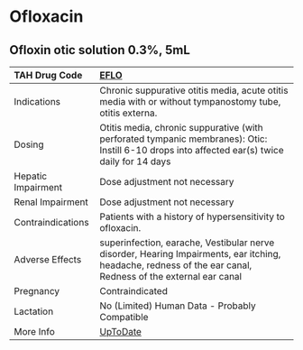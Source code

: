 # Ofloxacin

## Ofloxin otic solution 0.3%, 5mL

| TAH Drug Code      | [EFLO](https://www.tahsda.org.tw/drugs/hissearch.php?drug_code=EFLO)                                                                                        |
|:-------------------|:------------------------------------------------------------------------------------------------------------------------------------------------------------|
| Indications        | Chronic suppurative otitis media, acute otitis media with or without tympanostomy tube, otitis externa.                                                     |
| Dosing             | Otitis media, chronic suppurative (with perforated tympanic membranes): Otic: Instill 6-10 drops into affected ear(s) twice daily for 14 days               |
| Hepatic Impairment | Dose adjustment not necessary                                                                                                                               |
| Renal Impairment   | Dose adjustment not necessary                                                                                                                               |
| Contraindications  | Patients with a history of hypersensitivity to ofloxacin.                                                                                                   |
| Adverse Effects    | superinfection, earache, Vestibular nerve disorder, Hearing Impairments, ear itching, headache, redness of the ear canal, Redness of the external ear canal |
| Pregnancy          | Contraindicated                                                                                                                                             |
| Lactation          | No (Limited) Human Data - Probably Compatible                                                                                                               |
| More Info          | [UpToDate](https://www.uptodate.com/contents/ofloxacin-drug-information)                                                                                    |

